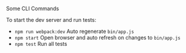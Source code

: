 Some CLI Commands

To start the dev server and run tests:
- `npm run webpack:dev` Auto regenerate `bin/app.js`
- `npm start` Open browser and auto refresh on changes to `bin/app.js`
- `npm test` Run all tests